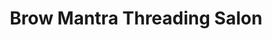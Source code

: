 ---
title: "Brow Mantra Threading Salon"
url: /irvine/brow-mantra-threading-salon/
shop: Kosmetik
---